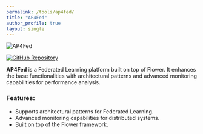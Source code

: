 ```yaml
---
permalink: /tools/ap4fed/
title: "AP4Fed"
author_profile: true
layout: single
---
```


![AP4Fed](../../assets/images/tools/AP4FED.svg)

<a href="https://github.com/IvanComp/AP4Fed" target="_blank">
    <img src="https://img.shields.io/badge/GitHub-Repository-grey?logo=github" alt="GitHub Repository">
</a>

**AP4Fed** is a Federated Learning platform built on top of Flower. It enhances the base functionalities with architectural patterns and advanced monitoring capabilities for performance analysis.

### Features:
- Supports architectural patterns for Federated Learning.
- Advanced monitoring capabilities for distributed systems.
- Built on top of the Flower framework.
